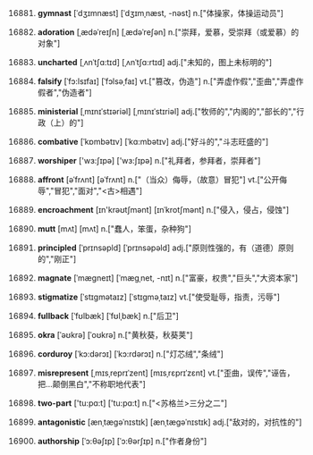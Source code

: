 16881. **gymnast**
[ˈdʒɪmnæst]  [ˈdʒɪmˌnæst, -nəst]
n.["体操家，体操运动员"]  

16882. **adoration**
[ˌædəˈreɪʃn]  [ˌædəˈreʃən]
n.["崇拜，爱慕，受崇拜（或爱慕）的对象"]  

16883. **uncharted**
[ˌʌnˈtʃɑ:tɪd]  [ˌʌnˈtʃɑ:rtɪd]
adj.["未知的，图上未标明的"]  

16884. **falsify**
[ˈfɔ:lsɪfaɪ]  [ˈfɔlsəˌfaɪ]
vt.["篡改，伪造"]  n.["弄虚作假","歪曲","弄虚作假者","伪造者"]  

16885. **ministerial**
[ˌmɪnɪˈstɪəriəl]  [ˌmɪnɪˈstɪriəl]
adj.["牧师的","内阁的","部长的","行政（上）的"]  

16886. **combative**
[ˈkɒmbətɪv]  [ˈkɑ:mbətɪv]
adj.["好斗的","斗志旺盛的"]  

16887. **worshiper**
['wɜ:ʃɪpə]  ['wɜ:ʃɪpə]
n.["礼拜者，参拜者，崇拜者"]  

16888. **affront**
[əˈfrʌnt]  [əˈfrʌnt]
n.["（当众）侮辱，（故意）冒犯"]  vt.["公开侮辱","冒犯","面对","<古>相遇"]  

16889. **encroachment**
[ɪn'krəʊtʃmənt]  [ɪnˈkrotʃmənt]
n.["侵入，侵占，侵蚀"]  

16890. **mutt**
[mʌt]  [mʌt]
n.["蠢人，笨蛋，杂种狗"]  

16891. **principled**
[ˈprɪnsəpld]  [ˈprɪnsəpəld]
adj.["原则性强的，有（道德）原则的","刚正"]  

16892. **magnate**
[ˈmægneɪt]  [ˈmæɡˌnet, -nɪt]
n.["富豪，权贵","巨头","大资本家"]  

16893. **stigmatize**
[ˈstɪgmətaɪz]  [ˈstɪɡməˌtaɪz]
vt.["使受耻辱，指责，污辱"]  

16894. **fullback**
[ˈfʊlbæk]  [ˈfʊlˌbæk]
n.["后卫"]  

16895. **okra**
[ˈəʊkrə]  [ˈoʊkrə]
n.["黄秋葵，秋葵荚"]  

16896. **corduroy**
[ˈkɔ:dərɔɪ]  [ˈkɔ:rdərɔɪ]
n.["灯芯绒","条绒"]  

16897. **misrepresent**
[ˌmɪsˌreprɪˈzent]  [mɪsˌrɛprɪˈzɛnt]
vt.["歪曲，误传","诬告，把…颠倒黑白","不称职地代表"]  

16898. **two-part**
['tu:pɑ:t]  ['tu:pɑ:t]
n.["<苏格兰>三分之二"]  

16899. **antagonistic**
[ænˌtægəˈnɪstɪk]  [ænˌtæɡəˈnɪstɪk]
adj.["敌对的，对抗性的"]  

16900. **authorship**
[ˈɔ:θəʃɪp]  [ˈɔ:θərʃɪp]
n.["作者身份"]  

